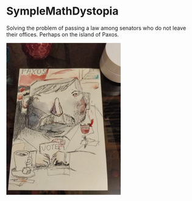 # SympleMathDystopia
Solving the problem of passing a law among senators who do not leave their offices. Perhaps on the island of Paxos.

<img src="https://github.com/akhmanova/SympleMathDystopia/blob/master/senator.jpg" width="300">
